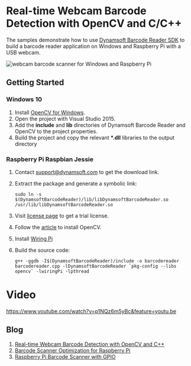 # Real-time Webcam Barcode Detection with OpenCV and C/C++

The samples demonstrate how to use [Dynamsoft Barcode Reader SDK](http://www.dynamsoft.com/Products/Dynamic-Barcode-Reader.aspx) to build a barcode reader application on Windows and Raspberry Pi with a USB webcam.

![webcam barcode scanner for Windows and Raspberry Pi](http://www.codepool.biz/wp-content/uploads/2016/05/dbr_opencv_cplusplus.png)

## Getting Started
### Windows 10
1. Install [OpenCV for Windows](http://opencv.org/downloads.html).
2. Open the project with Visual Studio 2015.
3. Add the **include** and **lib** directories of Dynamsoft Barcode Reader and OpenCV to the project properties.
4. Build the project and copy the relevant **\*.dll** libraries to the output directory

### Raspberry Pi Raspbian Jessie
1. Contact [support@dynamsoft.com](mailto:support@dynamsoft.com) to get the download link.
2. Extract the package and generate a symbolic link:

    ```
    sudo ln -s $(DynamsoftBarcodeReader)/lib/libDynamsoftBarcodeReader.so /usr/lib/libDynamsoftBarcodeReader.so
    ```
3. Visit [license page](http://www.dynamsoft.com/CustomerPortal/Account/GetTrialLicense.aspx?Product=DBR) to get a trial license.
4. Follow the [article](http://www.pyimagesearch.com/2015/10/26/how-to-install-opencv-3-on-raspbian-jessie/) to install OpenCV.
5. Install [Wiring Pi](http://wiringpi.com/download-and-install/) 
6. Build the source code:

   ```
   g++ -ggdb -I$(DynamsoftBarcodeReader)/include -o barcodereader barcodereader.cpp -lDynamsoftBarcodeReader `pkg-config --libs opencv` -lwiringPi -lpthread
   ```

# Video
https://www.youtube.com/watch?v=p1NQz6m5yBc&feature=youtu.be

## Blog
1. [Real-time Webcam Barcode Detection with OpenCV and C++](http://www.codepool.biz/webcam-barcode-detection-opencv-cplusplus.html)
2. [Barcode Scanner Optimization for Raspberry Pi](http://www.codepool.biz/raspberrypi-barcode-scanner-optimization.html)
3. [Raspberry Pi Barcode Scanner with GPIO](http://www.codepool.biz/raspberry-pi-barcode-scanner-gpio.html)
   
